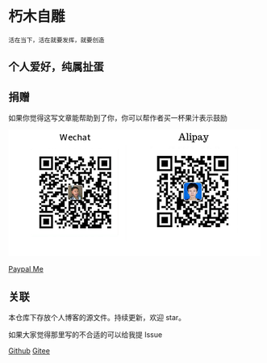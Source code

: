 # 朽木自雕

    活在当下，活在就要发挥，就要创造
## 个人爱好，纯属扯蛋
## 捐赠
如果你觉得这写文章能帮助到了你，你可以帮作者买一杯果汁表示鼓励

![pay](./img/pay.png)

[Paypal Me](https://paypal.me/yangfubing)

## 关联

本仓库下存放个人博客的源文件。持续更新，欢迎 star。

如果大家觉得那里写的不合适的可以给我提 Issue

[Github](https://github.com/burningmyself)
[Gitee](https://gitee.com/yangfubing)


